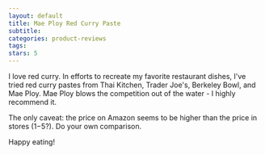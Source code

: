 ```yaml
---
layout: default
title: Mae Ploy Red Curry Paste
subtitle:
categories: product-reviews
tags:
stars: 5
---
```


I love red curry. In efforts to recreate my favorite restaurant dishes, I've tried red curry pastes from Thai Kitchen, Trader Joe's, Berkeley Bowl, and Mae Ploy. Mae Ploy blows the competition out of the water - I highly recommend it.

The only caveat: the price on Amazon seems to be higher than the price in stores ($1-$5?). Do your own comparison.

Happy eating!
